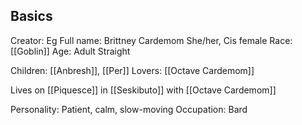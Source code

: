 ## Basics

Creator: Eg
Full name: Brittney Cardemom
She/her, Cis female
Race: [[Goblin]]
Age: Adult
Straight

Children: [[Anbresh]], [[Per]]
Lovers: [[Octave Cardemom]]

Lives on [[Piquesce]] in [[Seskibuto]] with [[Octave Cardemom]]

Personality: Patient, calm, slow-moving
Occupation: Bard